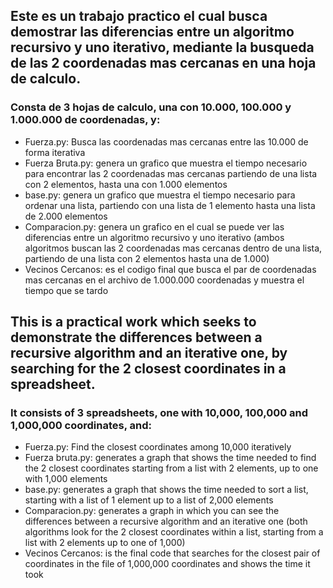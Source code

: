 ## Este es un trabajo practico el cual busca demostrar las diferencias entre un algoritmo recursivo y uno iterativo, mediante la busqueda de las 2 coordenadas mas cercanas en una hoja de calculo.

### Consta de 3 hojas de calculo, una con 10.000, 100.000 y 1.000.000 de coordenadas, y:
* Fuerza.py: Busca las coordenadas mas cercanas entre las 10.000 de forma iterativa
* Fuerza Bruta.py: genera un grafico que muestra el tiempo necesario para encontrar las 2 coordenadas mas cercanas partiendo de una lista con 2 elementos, hasta una con 1.000 elementos
* base.py: genera un grafico que muestra el tiempo necesario para ordenar una lista, partiendo con una lista de 1 elemento hasta una lista de 2.000 elementos
* Comparacion.py: genera un grafico en el cual se puede ver las diferencias entre un algoritmo recursivo y uno iterativo (ambos algoritmos buscan las 2 coordenadas mas cercanas dentro de una lista, partiendo de una lista con 2 elementos hasta una de 1.000)
* Vecinos Cercanos: es el codigo final que busca el par de coordenadas mas cercanas en el archivo de 1.000.000 coordenadas y muestra el tiempo que se tardo

## This is a practical work which seeks to demonstrate the differences between a recursive algorithm and an iterative one, by searching for the 2 closest coordinates in a spreadsheet.

### It consists of 3 spreadsheets, one with 10,000, 100,000 and 1,000,000 coordinates, and:
* Fuerza.py: Find the closest coordinates among 10,000 iteratively
* Fuerza bruta.py: generates a graph that shows the time needed to find the 2 closest coordinates starting from a list with 2 elements, up to one with 1,000 elements
* base.py: generates a graph that shows the time needed to sort a list, starting with a list of 1 element up to a list of 2,000 elements
* Comparacion.py: generates a graph in which you can see the differences between a recursive algorithm and an iterative one (both algorithms look for the 2 closest coordinates within a list, starting from a list with 2 elements up to one of 1,000)
* Vecinos Cercanos: is the final code that searches for the closest pair of coordinates in the file of 1,000,000 coordinates and shows the time it took